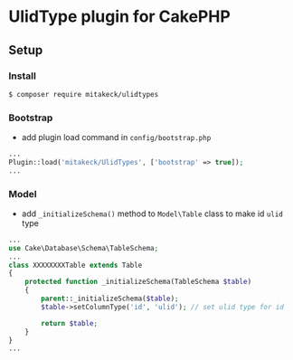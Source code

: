 # UlidType plugin for CakePHP

## Setup

### Install

```bash
$ composer require mitakeck/ulidtypes
```

### Bootstrap

- add plugin load command in `config/bootstrap.php`

```php
...
Plugin::load('mitakeck/UlidTypes', ['bootstrap' => true]);
...
```

### Model

- add `_initializeSchema()` method to `Model\Table` class to make id `ulid` type

```php
...
use Cake\Database\Schema\TableSchema;
...
class XXXXXXXXTable extends Table
{
    protected function _initializeSchema(TableSchema $table)
    {
        parent::_initializeSchema($table);
        $table->setColumnType('id', 'ulid'); // set ulid type for id

        return $table;
    }
}
...
```
